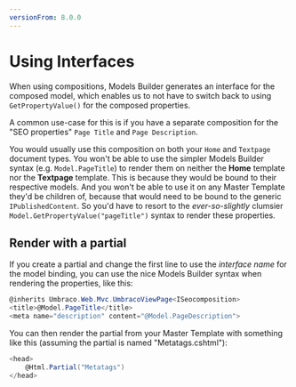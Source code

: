 ```yaml
---
versionFrom: 8.0.0
---
```


# Using Interfaces

When using compositions, Models Builder generates an interface for the composed model, which enables
us to not have to switch back to using `GetPropertyValue()` for the composed properties.

A common use-case for this is if you have a separate composition for the "SEO properties" `Page Title` and `Page Description`.

You would usually use this composition on both your `Home` and `Textpage` document types. You won't be able to use the simpler Models Builder syntax (e.g. `Model.PageTitle`) to render them on neither the **Home** template nor
the **Textpage** template. This is because they would be bound to their respective models. And you won't be able to use it on any Master Template they'd be children of, because that would need to be bound to the generic `IPublishedContent`.
So you'd have to resort to
the *ever-so-slightly* clumsier `Model.GetPropertyValue("pageTitle")` syntax to render these properties.

## Render with a partial

If you create a partial and change the first line to use the *interface name* for the model binding, you can use the nice Models Builder syntax when rendering the properties, like this:

```csharp
@inherits Umbraco.Web.Mvc.UmbracoViewPage<ISeocomposition>
<title>@Model.PageTitle</title>
<meta name="description" content="@Model.PageDescription">
```

You can then render the partial from your Master Template with something like this (assuming the partial is named "Metatags.cshtml"):

```csharp
<head>
    @Html.Partial("Metatags")
</head>
```
